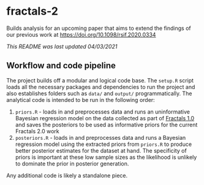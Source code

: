 # fractals-2
Builds analysis for an upcoming paper that aims to extend the findings of our previous work at https://doi.org/10.1098/rsif.2020.0334

*This README was last updated 04/03/2021*

## Workflow and code pipeline

The project builds off a modular and logical code base. The `setup.R` script loads all the necessary packages and dependencies to run the project and also establishes folders such as `data/` and `output/` programmatically. The analytical code is intended to be run in the following order:

1. `priors.R` - loads in and preprocesses data and runs an uninformative Bayesian regression model on the data collected as part of [Fractals 1.0](https://github.com/hendersontrent/jeff-paper) and saves the posteriors to be used as informative priors for the current Fractals 2.0 work
2. `posteriors.R` - loads in and preprocesses data and runs a Bayesian regression model using the extracted priors from `priors.R` to produce better posterior estimates for the dataset at hand. The specificity of priors is important at these low sample sizes as the likelihood is unlikely to dominate the prior in posterior generation.

Any additional code is likely a standalone piece.
